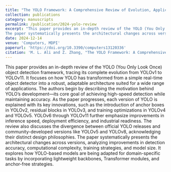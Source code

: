 ```yaml
---
title: "The YOLO Framework: A Comprehensive Review of Evolution, Applications, and Benchmarks in Object Detection"
collection: publications
category: manuscripts
permalink: /publication/2024-yolo-review
excerpt: "This paper provides an in-depth review of the YOLO (You Only Look Once) object detection framework, tracing its complete evolution from YOLOv1 to YOLOv11. It focuses on how YOLO has transformed from a simple real-time object detector into a robust, adaptable architecture suited for a wide range of applications. The authors begin by describing the motivation behind YOLO’s development—its core goal of achieving high-speed detection while maintaining accuracy. As the paper progresses, each version of YOLO is explained with its key innovations, such as the introduction of anchor boxes in YOLOv2, residual blocks in YOLOv3, and training optimizations in YOLOv4 and YOLOv5. YOLOv6 through YOLOv11 further emphasize improvements in inference speed, deployment efficiency, and industrial readiness. The review also discusses the divergence between official YOLO releases and community-developed versions like YOLOv5 and YOLOv8, acknowledging their distinct design philosophies.
The paper systematically presents the architectural changes across versions, analyzing improvements in detection accuracy, computational complexity, training strategies, and model size. It explores how YOLO-based models are being adapted for domain-specific tasks by incorporating lightweight backbones, Transformer modules, and anchor-free strategies."
date: 2024-12-14
venue: 'Computers, MDPI'
paperurl: 'https://doi.org/10.3390/computers13120336'
citation: 'M. L. Ali and Z. Zhang, "The YOLO Framework: A Comprehensive Review of Evolution, Applications, and Benchmarks in Object Detection", Computers 2024, 13, 336. https://doi.org/10.3390/computers13120336'
---
```


This paper provides an in-depth review of the YOLO (You Only Look Once) object detection framework, tracing its complete evolution from YOLOv1 to YOLOv11. It focuses on how YOLO has transformed from a simple real-time object detector into a robust, adaptable architecture suited for a wide range of applications. The authors begin by describing the motivation behind YOLO’s development—its core goal of achieving high-speed detection while maintaining accuracy. As the paper progresses, each version of YOLO is explained with its key innovations, such as the introduction of anchor boxes in YOLOv2, residual blocks in YOLOv3, and training optimizations in YOLOv4 and YOLOv5. YOLOv6 through YOLOv11 further emphasize improvements in inference speed, deployment efficiency, and industrial readiness. The review also discusses the divergence between official YOLO releases and community-developed versions like YOLOv5 and YOLOv8, acknowledging their distinct design philosophies.
The paper systematically presents the architectural changes across versions, analyzing improvements in detection accuracy, computational complexity, training strategies, and model size. It explores how YOLO-based models are being adapted for domain-specific tasks by incorporating lightweight backbones, Transformer modules, and anchor-free strategies. 
